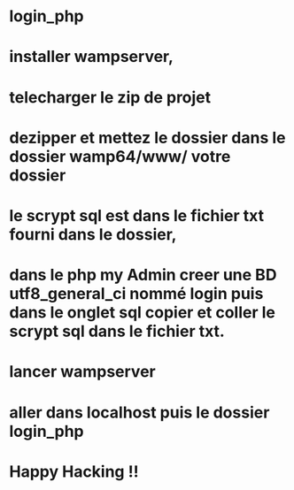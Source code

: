 # login_php
# installer wampserver, 
# telecharger  le zip de projet 
# dezipper et mettez le dossier dans le dossier wamp64/www/ votre dossier
# le scrypt sql est dans le fichier txt fourni dans le dossier, 
# dans le php my Admin creer une BD utf8_general_ci nommé login puis dans le onglet sql copier et coller le scrypt sql dans le fichier txt. 
# lancer wampserver 
# aller dans localhost puis le dossier login_php
# Happy Hacking !!